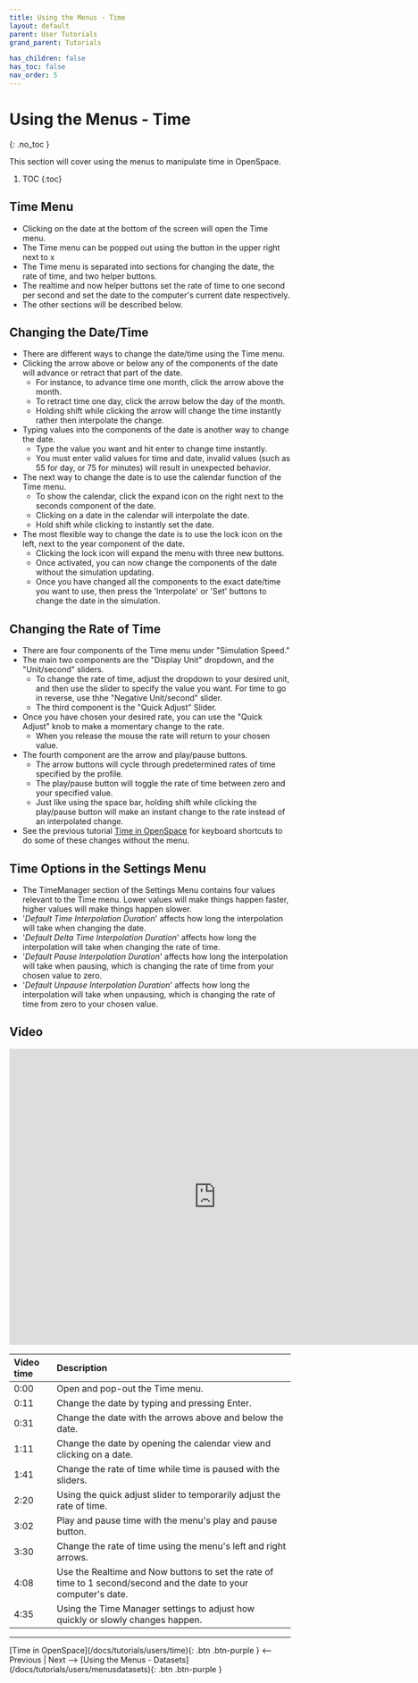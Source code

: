```yaml
---
title: Using the Menus - Time
layout: default
parent: User Tutorials
grand_parent: Tutorials

has_children: false
has_toc: false
nav_order: 5
---
```



# Using the Menus - Time
{: .no_toc }

This section will cover using the menus to manipulate time in OpenSpace.

1. TOC
{:toc}

## Time Menu
 - Clicking on the date at the bottom of the screen will open the Time menu.
 - The Time menu can be popped out using the button in the upper right next to x
 - The Time menu is separated into sections for changing the date, the rate of time, and two helper buttons.
 - The realtime and now helper buttons set the rate of time to one second per second and set the date to the computer's current date respectively.
 - The other sections will be described below. 

## Changing the Date/Time
 - There are different ways to change the date/time using the Time menu.
 - Clicking the arrow above or below any of the components of the date will advance or retract that part of the date. 
    - For instance, to advance time one month, click the arrow above the month. 
    - To retract time one day, click the arrow below the day of the month.
    - Holding shift while clicking the arrow will change the time instantly rather then interpolate the change.
 - Typing values into the components of the date is another way to change the date.
    - Type the value you want and hit enter to change time instantly.
    - You must enter valid values for time and date, invalid values (such as 55 for day, or 75 for minutes) will result in unexpected behavior.
 - The next way to change the date is to use the calendar function of the Time menu.
    - To show the calendar, click the expand icon on the right next to the seconds component of the date.
    - Clicking on a date in the calendar will interpolate the date.
    - Hold shift while clicking to instantly set the date.
 - The most flexible way to change the date is to use the lock icon on the left, next to the year component of the date.
    - Clicking the lock icon will expand the menu with three new buttons.
    - Once activated, you can now change the components of the date without the simulation updating.
    - Once you have changed all the components to the exact date/time you want to use, then press the 'Interpolate' or 'Set' buttons to change the date in the simulation.

## Changing the Rate of Time
 - There are four components of the Time menu under "Simulation Speed."
 - The main two components are the "Display Unit" dropdown, and the "Unit/second" sliders.
    - To change the rate of time, adjust the dropdown to your desired unit, and then use the slider to specify the value you want. For time to go in reverse, use thhe "Negative Unit/second" slider.
    - The third component is the "Quick Adjust" Slider. 
 - Once you have chosen your desired rate, you can use the "Quick Adjust" knob to make a momentary change to the rate.
    - When you release the mouse the rate will return to your chosen value.
 - The fourth component are the arrow and play/pause buttons.
    - The arrow buttons will cycle through predetermined rates of time specified by the profile.
    - The play/pause button will toggle the rate of time between zero and your specified value. 
    - Just like using the space bar, holding shift while clicking the play/pause button will make an instant change to the rate instead of an interpolated change.
  - See the previous tutorial [Time in OpenSpace](http://wiki.openspaceproject.com/docs/tutorials/users/time) for keyboard shortcuts to do some of these changes without the menu.

## Time Options in the Settings Menu
 - The TimeManager section of the Settings Menu contains four values relevant to the Time menu. Lower values will make things happen faster, higher values will make things happen slower.
  - '_Default Time Interpolation Duration_' affects how long the interpolation will take when changing the date.
  - '_Default Delta Time Interpolation Duration_' affects how long the interpolation will take when changing the rate of time.
  - '_Default Pause Interpolation Duration_' affects how long the interpolation will take when pausing, which is changing the rate of time from your chosen value to zero.
  - '_Default Unpause Interpolation Duration_' affects how long the interpolation will take when unpausing, which is changing the rate of time from zero to your chosen value.

## Video

<iframe width="740" height="530" src="https://www.youtube.com/embed/z0daNU4OFFA" frameborder="0" allow="autoplay; encrypted-media" allowfullscreen></iframe>

| Video time | Description |
|:-------------|:------------------|
| 0:00 | Open and pop-out the Time menu. |
| 0:11 | Change the date by typing and pressing Enter. |
| 0:31 | Change the date with the arrows above and below the date. |
| 1:11 | Change the date by opening the calendar view and clicking on a date. |
| 1:41 | Change the rate of time while time is paused with the sliders. |
| 2:20 | Using the quick adjust slider to temporarily adjust the rate of time. |
| 3:02 | Play and pause time with the menu's play and pause button. |
| 3:30 | Change the rate of time using the menu's left and right arrows. |
| 4:08 | Use the Realtime and Now buttons to set the rate of time to 1 second/second and the date to your computer's date. |
| 4:35 | Using the Time Manager settings to adjust how quickly or slowly changes happen. |

---
<span class="v-align-middle">
[Time in OpenSpace](/docs/tutorials/users/time){: .btn .btn-purple }
</span>
<span class="fs-6"><-- Previous |</span>
<span class="fs-6">Next -->  </span>
<span class="v-align-middle">
[Using the Menus - Datasets](/docs/tutorials/users/menusdatasets){: .btn .btn-purple }
</span>

